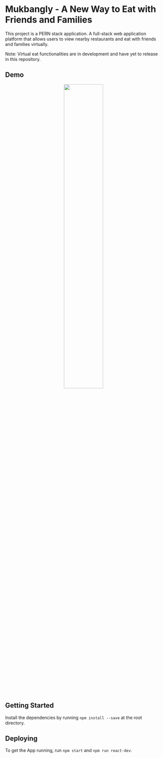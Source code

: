 # Mukbangly - A New Way to Eat with Friends and Families

This project is a PERN stack application. A full-stack web application platform that allows users to view nearby restaurants and eat with friends and families virtually.

Note: Virtual eat functionalities are in development and have yet to release in this repository.

## Demo ##

<p align="center">
<img src="https://media.giphy.com/media/6XCLT3mz5EpdgKy7Iz/giphy.gif" width="50%"></p>

## Getting Started ##

Install the dependencies by running `npm install --save` at the root directory.

## Deploying ##

To get the App running, run `npm start` and `npm run react-dev`.

